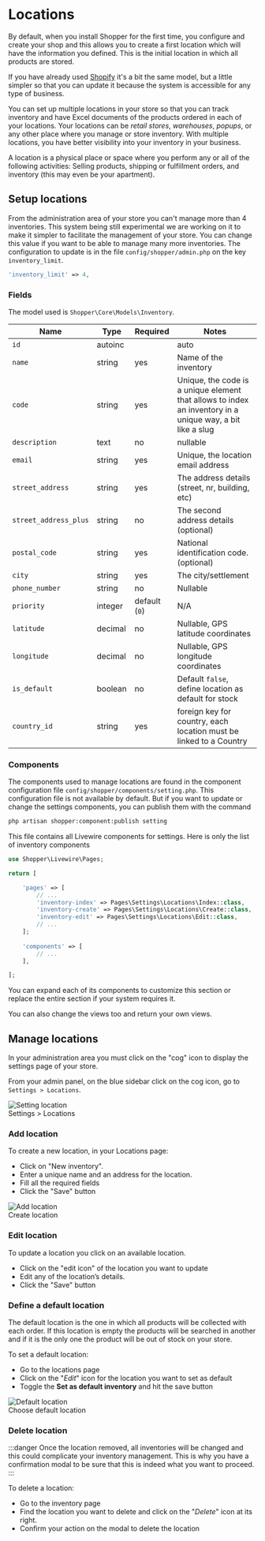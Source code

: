 # Locations

By default, when you install Shopper for the first time, you configure and create your shop and this allows you to create a first location which will have the information you defined. 
This is the initial location in which all products are stored.

If you have already used [Shopify](https://shopify.com) it's a bit the same model, but a little simpler so that you can update it because the system is accessible for any type of business.

You can set up multiple locations in your store so that you can track inventory and have Excel documents of the products ordered in each of your locations. 
Your locations can be *retail stores*, *warehouses*, *popups*, or any other place where you manage or store inventory. With multiple locations, you have better visibility into your inventory in your business.

A location is a physical place or space where you perform any or all of the following activities: Selling products, shipping or fulfillment orders, and inventory (this may even be your apartment).

## Setup locations

From the administration area of your store you can't manage more than 4 inventories. This system being still experimental we are working on it to make it simpler to facilitate the management of your store.
You can change this value if you want to be able to manage many more inventories. The configuration to update is in the file `config/shopper/admin.php` on the key `inventory_limit`.

```php filename=config/shopper/admin.php
'inventory_limit' => 4,
```

### Fields

The model used is `Shopper\Core\Models\Inventory`. 

| Name                  | Type    | Required      | Notes                                                                                                     |
|-----------------------|---------|---------------|-----------------------------------------------------------------------------------------------------------|
| `id`                  | autoinc |               | auto                                                                                                      |
| `name`                | string  | yes           | Name of the inventory                                                                                     |
| `code`                | string  | yes           | Unique, the code is a unique element that allows to index an inventory in a unique way, a bit like a slug |
| `description`         | text    | no            | nullable                                                                                                  |
| `email`               | string  | yes           | Unique, the location email address                                                                        |
| `street_address`      | string  | yes           | The address details (street, nr, building, etc)                                                           |
| `street_address_plus` | string  | no            | The second address details (optional)                                                                     |
| `postal_code`         | string  | yes           | National identification code. (optional)                                                                  |
| `city`                | string  | yes           | The city/settlement                                                                                       |
| `phone_number`        | string  | no            | Nullable                                                                                                  |
| `priority`            | integer | default (`0`) | N/A                                                                                                       |
| `latitude`            | decimal | no            | Nullable, GPS latitude coordinates                                                                        |
| `longitude`           | decimal | no            | Nullable, GPS longitude coordinates                                                                       |
| `is_default`          | boolean | no            | Default `false`, define location as default for stock                                                     |
| `country_id`          | string  | yes           | foreign key for country, each location must be linked to a Country                                        |

### Components

The components used to manage locations are found in the component configuration file `config/shopper/components/setting.php`.
This configuration file is not available by default. But if you want to update or change the settings components, you can publish them with the command

```bash
php artisan shopper:component:publish setting
```

This file contains all Livewire components for settings. Here is only the list of inventory components

```php
use Shopper\Livewire\Pages;

return [

    'pages' => [
        // ...
        'inventory-index' => Pages\Settings\Locations\Index::class,
        'inventory-create' => Pages\Settings\Locations\Create::class,
        'inventory-edit' => Pages\Settings\Locations\Edit::class,
        // ...
    ];
    
    'components' => [
        // ...
    ],

];
```

You can expand each of its components to customize this section or replace the entire section if your system requires it.

You can also change the views too and return your own views.

## Manage locations

In your administration area you must click on the "cog" icon to display the settings page of your store.

From your admin panel, on the blue sidebar click on the cog icon, go to `Settings > Locations`.

<div class="screenshot">
  <img src="/screenshots/{{version}}/setting-locations.png" alt="Setting location">
  <div class="caption">Settings > Locations</div>
</div>

### Add location

To create a new location, in your Locations page:

- Click on "New inventory".
- Enter a unique name and an address for the location.
- Fill all the required fields
- Click the "Save" button

<div class="screenshot">
  <img src="/screenshots/{{version}}/setting-location-create.png" alt="Add location">
  <div class="caption">Create location</div>
</div>

### Edit location

To update a location you click on an available location.

- Click on the "edit icon" of the location you want to update
- Edit any of the location’s details.
- Click the "Save" button

### Define a default location

The default location is the one in which all products will be collected with each order. If this location is empty the 
products will be searched in another and if it is the only one the product will be out of stock on your store.

To set a default location:
- Go to the locations page
- Click on the "_Edit_" icon for the location you want to set as default
- Toggle the **Set as default inventory** and hit the save button

<div class="screenshot">
  <img src="/screenshots/{{version}}/setting-location-default.png" alt="Default location">
  <div class="caption">Choose default location</div>
</div>

### Delete location

:::danger
Once the location removed, all inventories will be changed and this could complicate your inventory management.
This is why you have a confirmation modal to be sure that this is indeed what you want to proceed.
:::

To delete a location:
- Go to the inventory page
- Find the location you want to delete and click on the "_Delete_" icon at its right.
- Confirm your action on the modal to delete the location
